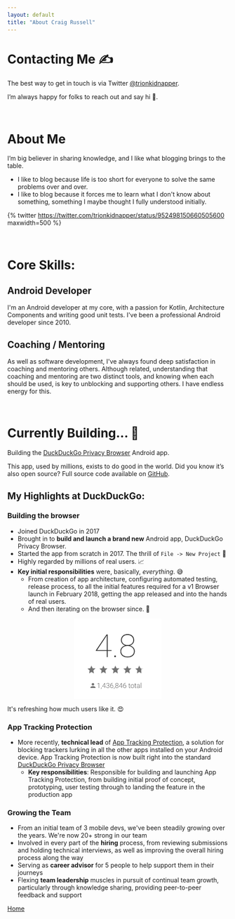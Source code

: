 ```yaml
---
layout: default
title: "About Craig Russell"
---
```



# Contacting Me ✍️
The best way to get in touch is via Twitter [@trionkidnapper](https://twitter.com/trionkidnapper).

I’m always happy for folks to reach out and say hi 👋.

<br/>

# About Me
I’m big believer in sharing knowledge, and I like what blogging brings to the table. 
  - I like to blog because life is too short for everyone to solve the same problems over and over.
  - I like to blog because it forces me to learn what I don't know about something, something I maybe thought I fully understood initially.

{% twitter https://twitter.com/trionkidnapper/status/952498150660505600 maxwidth=500 %}

<br/>

# Core Skills: 

## Android Developer
I'm an Android developer at my core, with a passion for Kotlin, Architecture Components and writing good unit tests. I've been a professional Android developer since 2010.

## Coaching / Mentoring
As well as software development, I've always found deep satisfaction in coaching and mentoring others. Although related, understanding that coaching and mentoring are two distinct tools, and knowing when each should be used, is key to unblocking and supporting others. I have endless energy for this.    

<br/>

# Currently Building... 🚧
Building the [DuckDuckGo Privacy Browser](https://play.google.com/store/apps/details?id=com.duckduckgo.mobile.android) Android app.

This app, used by millions, exists to do good in the world. Did you know it’s also open source? Full source code available on [GitHub](https://github.com/duckduckgo/android).


## My Highlights at DuckDuckGo:

### Building the browser
  - Joined DuckDuckGo in 2017
  - Brought in to **build and launch a brand new** Android app, DuckDuckGo Privacy Browser. 
  - Started the app from scratch in 2017. The thrill of `File -> New Project` 🎉
  - Highly regarded by millions of real users. 📈
  - **Key initial responsibilities** were, basically, _everything_. 😅
    - From creation of app architecture, configuring automated testing, release process, to all the initial features required for a v1 Browser launch in February 2018, getting the app released and into the hands of real users. 
    - And then iterating on the browser since. 🔁

<img 
    src="/images/ddg-privacy-browser-rating-2022-01-04.png" 
    alt="4.8 Play Store app rating, with almost 1.5 million reviews" width=200
    style="
        display: block;
        margin-left: auto;
        margin-right: auto;
    "
/>

It's refreshing how much users like it. 😍

### App Tracking Protection
- More recently, **technical lead** of [App Tracking Protection](https://spreadprivacy.com/introducing-app-tracking-protection/), a solution for blocking trackers lurking in all the other apps installed on your Android device. App Tracking Protection is now built right into the standard [DuckDuckGo Privacy Browser](https://play.google.com/store/apps/details?id=com.duckduckgo.mobile.android)
    - **Key responsibilities**: Responsible for building and launching App Tracking Protection, from building initial proof of concept, prototyping, user testing through to landing the feature in the production app

### Growing the Team
- From an initial team of 3 mobile devs, we've been steadily growing over the years. We're now 20+ strong in our team
- Involved in every part of the **hiring** process, from reviewing submissions and holding technical interviews, as well as improving the overall hiring process along the way
- Serving as **career advisor** for 5 people to help support them in their journeys
- Flexing **team leadership** muscles in pursuit of continual team growth, particularly through knowledge sharing, providing peer-to-peer feedback and support
    

<a href='{{site.url}}/'>Home</a>
  
   